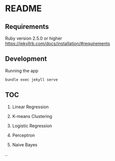 # README

## Requirements
Ruby version 2.5.0 or higher
https://jekyllrb.com/docs/installation/#requirements

## Development

Running the app

```sh
bundle exec jekyll serve
```

## TOC

1. Linear Regression

2. K-means Clustering

3. Logistic Regression

4. Perceptron

5. Naive Bayes

..